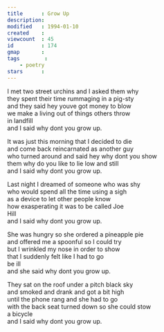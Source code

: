 ```yaml
---
title      : Grow Up
description:
modified   : 1994-01-10
created    :
viewcount  : 45
id         : 174
gmap       :
tags        :
    - poetry
stars      :
---
```


I met two street urchins and I asked them why  
they spent their time rummaging in a pig-sty  
and they said hey youve got money to blow  
we make a living out of things others throw  
	in landfill  
and I said why dont you grow up.  

It was just this morning that I decided to die  
and come back reincarnated as another guy  
who turned around and said hey why dont you show  
them why do you like to lie low 
	and still  
and I said why dont you grow up.  

Last night I dreamed of someone who was shy  
who would spend all the time using a sigh  
as a device to let other people know  
how exasperating it was to be called Joe  
	Hill  
and I said why dont you grow up.  

She was hungry so she ordered a pineapple pie  
and offered me a spoonful so I could try  
but I wrinkled my nose in order to show  
that I suddenly felt like I had to go  
	be ill  
and she said why dont you grow up.  

They sat on the roof under a pitch black sky  
and smoked and drank and got a bit high  
until the phone rang and she had to go  
with the back seat turned down so she could stow  
	a bicycle  
and I said why dont you grow up.

